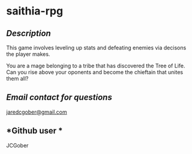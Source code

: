 # saithia-rpg


## *Description*

This game involves leveling up stats and defeating enemies via decisons the player makes. 

You are a mage belonging to a tribe that has discovered the Tree of Life. Can you rise above your oponents and become the chieftain that unites them all?

## *Email contact for questions*

jaredcgober@gmail.com

## *Github user *

JCGober


